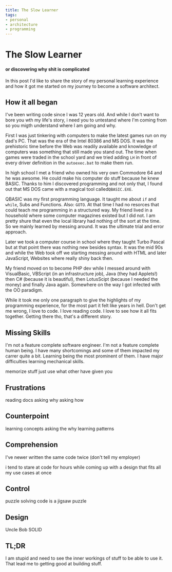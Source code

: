```yaml
---
title: The Slow Learner
tags:
- personal
- architecture
- programming
---
```

# The Slow Learner
#### or discovering why shit is complicated

In this post I'd like to share the story of my personal learning experience and how it got me started on my journey to become a software architect.

## How it all began
I've been writing code since I was 12 years old. And while I don't want to bore you wth my life's story, 
i need you to untestand where I'm coming from so you migth understand where I am going and why.

First I was just tinkering with computers to make the latest games run on my dad's PC. That was the era of the Intel 80386 and MS DOS. It was the prehistoric time before the Web was readily available and knowledge of computers was something that still made you stand out. 
The time when games were traded in the school yard and we tried adding `LH` in front of  every driver definition in the `autoexec.bat` to make them run.

In high school I met a friend who owned his very own Commodore 64 and he was awsome. He could make his computer do stuff because he knew BASIC. Thanks to him I discovered programming and not only that, I found out that MS DOS came with a magical tool called`QBASIC.EXE`. 

QBASIC was my first programming language. It taught me about `if` and `while`, Subs and Functions. Also: `GOTO`. At that time I had no resorces that could teach me programming in a structured way. My friend lived in a household where some computer magazines existed but I did not. I am pretty shure that even the local library had nothing of the sort at the time. So we mainly learned by messing around. It was the ultimate trial and error approach.

Later we took a computer course in school where they taught Turbo Pascal but at that point there was nothing new besides syntax. It was the mid 90s and while the Web took off we starting messing around with HTML and later JavaScript, Websites where really shiny back then.

My friend moved on to become PHP dev while I messed around with VisualBasic, VBScript (in an infrastructure job), Java (they had Applets!) then C# (because it is beautiful), then LotusScipt (because I needed the money) and finally Java again. Somewhere on the way I got infected with the OO paradigm.

While it took me only one paragraph to give the highlights of my programming experience, for the most part it felt like years in hell. Don't get me wrong, I love to code. I love reading code. I love to see how it all fits together. Getting there tho, that's a different story.

## Missing Skills
I'm not a feature complete software engineer. I'm not a feature complete human being. I have many shortcomings and some of them impacted my carrer quite a bit. 
Learning being the most prominent of them. I have major difficulties learning mechanical skills.

memorize stuff
just use what other have given you

## Frustrations
reading docs
asking why
asking how

## Counterpoint
learning concepts
asking the why
learning patterns

## Comprehension
I've newer written the same code twice (don't tell my employer)

i tend to stare at code for hours while coming up with a design that fits all my use cases at once 

## Control
puzzle solving
code is a jigsaw puzzle

## Design
Uncle Bob
SOLID 

## TL;DR
I am stupid and need to see the inner workings of stuff to be able to use it. That lead me to getting good at building stuff.

<!--stackedit_data:
eyJoaXN0b3J5IjpbMjEzNjg2MzE2MCwxMDk1NjQyODUyLC0xMD
Y2ODg0NTM3LDE2MTI2Mzg0NjcsMjEwNzc2Mzg1NCwxMzQ5MTYy
MzA0LDEyMzUwNTE2MzAsLTgzNDc3ODM2LDE5MTgxNTQ0MjYsMT
IwMjM1NDk4LC02NzQxMDU1NjIsLTg4NDMyNzczMSwxMTcwMDg2
MDI5LC0xNDM1MzgzNDAyLDE3ODU3MTI2NzksODQ4MTA2MTgzLC
0xODEwMTM0NDQ0XX0=
-->